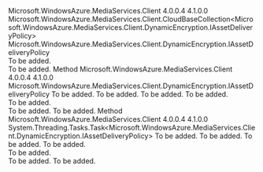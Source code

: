 <Type Name="AssetDeliveryPolicyCollection" FullName="Microsoft.WindowsAzure.MediaServices.Client.DynamicEncryption.AssetDeliveryPolicyCollection">
  <TypeSignature Language="C#" Value="public class AssetDeliveryPolicyCollection : Microsoft.WindowsAzure.MediaServices.Client.CloudBaseCollection&lt;Microsoft.WindowsAzure.MediaServices.Client.DynamicEncryption.IAssetDeliveryPolicy&gt;" />
  <TypeSignature Language="ILAsm" Value=".class public auto ansi beforefieldinit AssetDeliveryPolicyCollection extends Microsoft.WindowsAzure.MediaServices.Client.CloudBaseCollection`1&lt;class Microsoft.WindowsAzure.MediaServices.Client.DynamicEncryption.IAssetDeliveryPolicy&gt;" />
  <TypeSignature Language="DocId" Value="T:Microsoft.WindowsAzure.MediaServices.Client.DynamicEncryption.AssetDeliveryPolicyCollection" />
  <TypeSignature Language="VB.NET" Value="Public Class AssetDeliveryPolicyCollection&#xA;Inherits CloudBaseCollection(Of IAssetDeliveryPolicy)" />
  <TypeSignature Language="F#" Value="type AssetDeliveryPolicyCollection = class&#xA;    inherit CloudBaseCollection&lt;IAssetDeliveryPolicy&gt;" />
  <AssemblyInfo>
    <AssemblyName>Microsoft.WindowsAzure.MediaServices.Client</AssemblyName>
    <AssemblyVersion>4.0.0.4</AssemblyVersion>
    <AssemblyVersion>4.1.0.0</AssemblyVersion>
  </AssemblyInfo>
  <Base>
    <BaseTypeName>Microsoft.WindowsAzure.MediaServices.Client.CloudBaseCollection&lt;Microsoft.WindowsAzure.MediaServices.Client.DynamicEncryption.IAssetDeliveryPolicy&gt;</BaseTypeName>
    <BaseTypeArguments>
      <BaseTypeArgument TypeParamName="T">Microsoft.WindowsAzure.MediaServices.Client.DynamicEncryption.IAssetDeliveryPolicy</BaseTypeArgument>
    </BaseTypeArguments>
  </Base>
  <Interfaces />
  <Docs>
    <summary>To be added.</summary>
    <remarks>To be added.</remarks>
  </Docs>
  <Members>
    <Member MemberName="Create">
      <MemberSignature Language="C#" Value="public Microsoft.WindowsAzure.MediaServices.Client.DynamicEncryption.IAssetDeliveryPolicy Create (string name, Microsoft.WindowsAzure.MediaServices.Client.DynamicEncryption.AssetDeliveryPolicyType policyType, Microsoft.WindowsAzure.MediaServices.Client.DynamicEncryption.AssetDeliveryProtocol deliveryProtocol, System.Collections.Generic.Dictionary&lt;Microsoft.WindowsAzure.MediaServices.Client.DynamicEncryption.AssetDeliveryPolicyConfigurationKey,string&gt; configuration);" />
      <MemberSignature Language="ILAsm" Value=".method public hidebysig instance class Microsoft.WindowsAzure.MediaServices.Client.DynamicEncryption.IAssetDeliveryPolicy Create(string name, valuetype Microsoft.WindowsAzure.MediaServices.Client.DynamicEncryption.AssetDeliveryPolicyType policyType, valuetype Microsoft.WindowsAzure.MediaServices.Client.DynamicEncryption.AssetDeliveryProtocol deliveryProtocol, class System.Collections.Generic.Dictionary`2&lt;valuetype Microsoft.WindowsAzure.MediaServices.Client.DynamicEncryption.AssetDeliveryPolicyConfigurationKey, string&gt; configuration) cil managed" />
      <MemberSignature Language="DocId" Value="M:Microsoft.WindowsAzure.MediaServices.Client.DynamicEncryption.AssetDeliveryPolicyCollection.Create(System.String,Microsoft.WindowsAzure.MediaServices.Client.DynamicEncryption.AssetDeliveryPolicyType,Microsoft.WindowsAzure.MediaServices.Client.DynamicEncryption.AssetDeliveryProtocol,System.Collections.Generic.Dictionary{Microsoft.WindowsAzure.MediaServices.Client.DynamicEncryption.AssetDeliveryPolicyConfigurationKey,System.String})" />
      <MemberSignature Language="VB.NET" Value="Public Function Create (name As String, policyType As AssetDeliveryPolicyType, deliveryProtocol As AssetDeliveryProtocol, configuration As Dictionary(Of AssetDeliveryPolicyConfigurationKey, String)) As IAssetDeliveryPolicy" />
      <MemberSignature Language="F#" Value="member this.Create : string * Microsoft.WindowsAzure.MediaServices.Client.DynamicEncryption.AssetDeliveryPolicyType * Microsoft.WindowsAzure.MediaServices.Client.DynamicEncryption.AssetDeliveryProtocol * System.Collections.Generic.Dictionary&lt;Microsoft.WindowsAzure.MediaServices.Client.DynamicEncryption.AssetDeliveryPolicyConfigurationKey, string&gt; -&gt; Microsoft.WindowsAzure.MediaServices.Client.DynamicEncryption.IAssetDeliveryPolicy" Usage="assetDeliveryPolicyCollection.Create (name, policyType, deliveryProtocol, configuration)" />
      <MemberType>Method</MemberType>
      <AssemblyInfo>
        <AssemblyName>Microsoft.WindowsAzure.MediaServices.Client</AssemblyName>
        <AssemblyVersion>4.0.0.4</AssemblyVersion>
        <AssemblyVersion>4.1.0.0</AssemblyVersion>
      </AssemblyInfo>
      <ReturnValue>
        <ReturnType>Microsoft.WindowsAzure.MediaServices.Client.DynamicEncryption.IAssetDeliveryPolicy</ReturnType>
      </ReturnValue>
      <Parameters>
        <Parameter Name="name" Type="System.String" />
        <Parameter Name="policyType" Type="Microsoft.WindowsAzure.MediaServices.Client.DynamicEncryption.AssetDeliveryPolicyType" />
        <Parameter Name="deliveryProtocol" Type="Microsoft.WindowsAzure.MediaServices.Client.DynamicEncryption.AssetDeliveryProtocol" />
        <Parameter Name="configuration" Type="System.Collections.Generic.Dictionary&lt;Microsoft.WindowsAzure.MediaServices.Client.DynamicEncryption.AssetDeliveryPolicyConfigurationKey,System.String&gt;" />
      </Parameters>
      <Docs>
        <param name="name">To be added.</param>
        <param name="policyType">To be added.</param>
        <param name="deliveryProtocol">To be added.</param>
        <param name="configuration">To be added.</param>
        <summary>To be added.</summary>
        <returns>To be added.</returns>
        <remarks>To be added.</remarks>
      </Docs>
    </Member>
    <Member MemberName="CreateAsync">
      <MemberSignature Language="C#" Value="public System.Threading.Tasks.Task&lt;Microsoft.WindowsAzure.MediaServices.Client.DynamicEncryption.IAssetDeliveryPolicy&gt; CreateAsync (string name, Microsoft.WindowsAzure.MediaServices.Client.DynamicEncryption.AssetDeliveryPolicyType policyType, Microsoft.WindowsAzure.MediaServices.Client.DynamicEncryption.AssetDeliveryProtocol deliveryProtocol, System.Collections.Generic.Dictionary&lt;Microsoft.WindowsAzure.MediaServices.Client.DynamicEncryption.AssetDeliveryPolicyConfigurationKey,string&gt; configuration);" />
      <MemberSignature Language="ILAsm" Value=".method public hidebysig instance class System.Threading.Tasks.Task`1&lt;class Microsoft.WindowsAzure.MediaServices.Client.DynamicEncryption.IAssetDeliveryPolicy&gt; CreateAsync(string name, valuetype Microsoft.WindowsAzure.MediaServices.Client.DynamicEncryption.AssetDeliveryPolicyType policyType, valuetype Microsoft.WindowsAzure.MediaServices.Client.DynamicEncryption.AssetDeliveryProtocol deliveryProtocol, class System.Collections.Generic.Dictionary`2&lt;valuetype Microsoft.WindowsAzure.MediaServices.Client.DynamicEncryption.AssetDeliveryPolicyConfigurationKey, string&gt; configuration) cil managed" />
      <MemberSignature Language="DocId" Value="M:Microsoft.WindowsAzure.MediaServices.Client.DynamicEncryption.AssetDeliveryPolicyCollection.CreateAsync(System.String,Microsoft.WindowsAzure.MediaServices.Client.DynamicEncryption.AssetDeliveryPolicyType,Microsoft.WindowsAzure.MediaServices.Client.DynamicEncryption.AssetDeliveryProtocol,System.Collections.Generic.Dictionary{Microsoft.WindowsAzure.MediaServices.Client.DynamicEncryption.AssetDeliveryPolicyConfigurationKey,System.String})" />
      <MemberSignature Language="VB.NET" Value="Public Function CreateAsync (name As String, policyType As AssetDeliveryPolicyType, deliveryProtocol As AssetDeliveryProtocol, configuration As Dictionary(Of AssetDeliveryPolicyConfigurationKey, String)) As Task(Of IAssetDeliveryPolicy)" />
      <MemberSignature Language="F#" Value="member this.CreateAsync : string * Microsoft.WindowsAzure.MediaServices.Client.DynamicEncryption.AssetDeliveryPolicyType * Microsoft.WindowsAzure.MediaServices.Client.DynamicEncryption.AssetDeliveryProtocol * System.Collections.Generic.Dictionary&lt;Microsoft.WindowsAzure.MediaServices.Client.DynamicEncryption.AssetDeliveryPolicyConfigurationKey, string&gt; -&gt; System.Threading.Tasks.Task&lt;Microsoft.WindowsAzure.MediaServices.Client.DynamicEncryption.IAssetDeliveryPolicy&gt;" Usage="assetDeliveryPolicyCollection.CreateAsync (name, policyType, deliveryProtocol, configuration)" />
      <MemberType>Method</MemberType>
      <AssemblyInfo>
        <AssemblyName>Microsoft.WindowsAzure.MediaServices.Client</AssemblyName>
        <AssemblyVersion>4.0.0.4</AssemblyVersion>
        <AssemblyVersion>4.1.0.0</AssemblyVersion>
      </AssemblyInfo>
      <ReturnValue>
        <ReturnType>System.Threading.Tasks.Task&lt;Microsoft.WindowsAzure.MediaServices.Client.DynamicEncryption.IAssetDeliveryPolicy&gt;</ReturnType>
      </ReturnValue>
      <Parameters>
        <Parameter Name="name" Type="System.String" />
        <Parameter Name="policyType" Type="Microsoft.WindowsAzure.MediaServices.Client.DynamicEncryption.AssetDeliveryPolicyType" />
        <Parameter Name="deliveryProtocol" Type="Microsoft.WindowsAzure.MediaServices.Client.DynamicEncryption.AssetDeliveryProtocol" />
        <Parameter Name="configuration" Type="System.Collections.Generic.Dictionary&lt;Microsoft.WindowsAzure.MediaServices.Client.DynamicEncryption.AssetDeliveryPolicyConfigurationKey,System.String&gt;" />
      </Parameters>
      <Docs>
        <param name="name">To be added.</param>
        <param name="policyType">To be added.</param>
        <param name="deliveryProtocol">To be added.</param>
        <param name="configuration">To be added.</param>
        <summary>To be added.</summary>
        <returns>To be added.</returns>
        <remarks>To be added.</remarks>
      </Docs>
    </Member>
  </Members>
</Type>